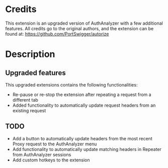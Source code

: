 # Credits 

This extension is an upgraded version of AuthAnalyzer with a few additional features.
All credits go to the original authors, and the extension can be found at: https://github.com/PortSwigger/autorize

# Description

## Upgraded features

This upgraded extensions contains the following functionalities:
- Re-pause or re-stop the extension after repeating a request from a different tab
- Added functionality to automatically update request headers from an existing request

## TODO

- Add a button to automatically update headers from the most recent Proxy request to the AuthAnalyzer menu
- Add functionality to automatically update matching headers in Repeater from AuthAnalyzer sessions
- Add custom hotkeys to the extension